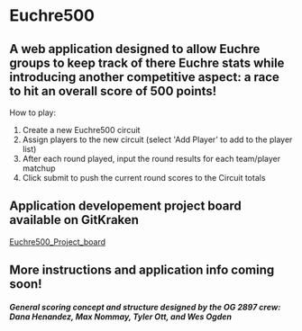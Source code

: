 # Euchre500

## A web application designed to allow Euchre groups to keep track of there Euchre stats while introducing another competitive aspect: a race to hit an overall score of 500 points!

How to play:

1. Create a new Euchre500 circuit
2. Assign players to the new circuit (select 'Add Player' to add to the player list) 
3. After each round played, input the round results for each team/player matchup
4. Click submit to push the current round scores to the Circuit totals


## Application developement project board available on GitKraken
 [Euchre500_Project_board](https://app.gitkraken.com/glo/board/XV3dFMO-fAAVrYmb)
## More instructions and application info coming soon!

##### General scoring concept and structure designed by the OG 2897 crew: Dana Henandez, Max Nommay, Tyler Ott, and Wes Ogden 
